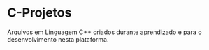 # C-Projetos
Arquivos em Linguagem C++ criados durante aprendizado e para o desenvolvimento nesta plataforma.
